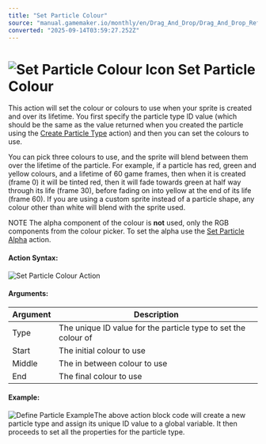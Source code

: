 ```yaml
---
title: "Set Particle Colour"
source: "manual.gamemaker.io/monthly/en/Drag_And_Drop/Drag_And_Drop_Reference/Particles/Set_Particle_Colour.htm"
converted: "2025-09-14T03:59:27.252Z"
---
```


# ![Set Particle Colour Icon](../../../assets/Images/Scripting_Reference/Drag_And_Drop/Reference/Particles/i_Particles_Set_Particle_Colour.png) Set Particle Colour

This action will set the colour or colours to use when your sprite is created and over its lifetime. You first specify the particle type ID value (which should be the same as the value returned when you created the particle using the [Create Particle Type](Create_Particle_Type.md) action) and then you can set the colours to use.

You can pick three colours to use, and the sprite will blend between them over the lifetime of the particle. For example, if a particle has red, green and yellow colours, and a lifetime of 60 game frames, then when it is created (frame 0) it will be tinted red, then it will fade towards green at half way through its life (frame 30), before fading on into yellow at the end of its life (frame 60). If you are using a custom sprite instead of a particle shape, any colour other than white will blend with the sprite used.

NOTE The alpha component of the colour is **not** used, only the RGB components from the colour picker. To set the alpha use the [Set Particle Alpha](Set_Particle_Alpha.md) action.

#### Action Syntax:

![Set Particle Colour Action](../../../assets/Images/Scripting_Reference/Drag_And_Drop/Reference/Particles/a_Particles_Set_Particle_Colour.png)

#### Arguments:

| Argument | Description |
| --- | --- |
| Type | The unique ID value for the particle type to set the colour of |
| Start | The initial colour to use |
| Middle | The in between colour to use |
| End | The final colour to use |

#### Example:

![Define Particle Example](../../../assets/Images/Scripting_Reference/Drag_And_Drop/Reference/Particles/e_Particles_Create_Particle_Type.png)The above action block code will create a new particle type and assign its unique ID value to a global variable. It then proceeds to set all the properties for the particle type.
